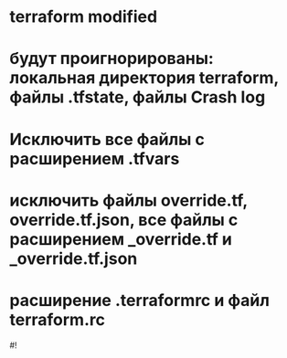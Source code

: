 # terraform modified
# будут проигнорированы: локальная директория terraform, файлы .tfstate, файлы Crash log
# Исключить все файлы с расширением .tfvars
# исключить файлы override.tf, override.tf.json, все файлы с расширением _override.tf и _override.tf.json
# расширение .terraformrc и файл terraform.rc
#!
